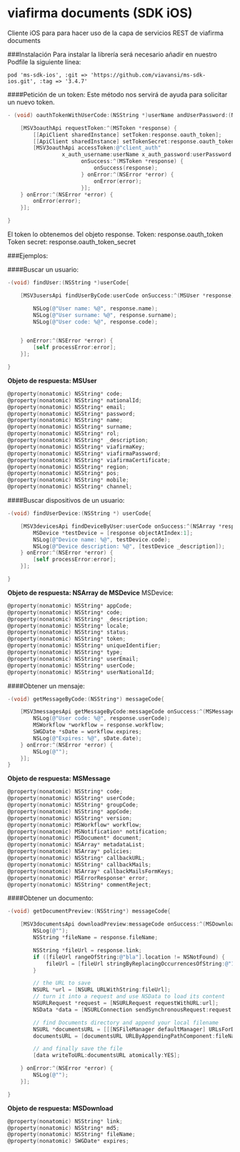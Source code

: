 viafirma documents (SDK iOS)
============================

Cliente iOS para para hacer uso de la capa de servicios REST de viafirma documents

###Instalación
Para instalar la librería será necesario añadir en nuestro Podfile la siguiente línea:
```
pod 'ms-sdk-ios', :git => 'https://github.com/viavansi/ms-sdk-ios.git', :tag => '3.4.7'
```
####Petición de un token:
Este método nos servirá de ayuda para solicitar un nuevo token.

```objective-c
- (void) oauthTokenWithUserCode:(NSString *)userName andUserPassword:(NSString*)userPassword onSuccess:(void (^)(MSToken *response))onSuccess onError:(void (^)(NSError *error))onError {

    [MSV3oauthApi requestToken:^(MSToken *response) {
        [[ApiClient sharedInstance] setToken:response.oauth_token];
        [[ApiClient sharedInstance] setTokenSecret:response.oauth_token_secret];
        [MSV3oauthApi accessToken:@"client_auth"
                 x_auth_username:userName x_auth_password:userPassword
                       onSuccess:^(MSToken *response) {
                           onSuccess(response);
                       } onError:^(NSError *error) {
                           onError(error);
                       }];
    } onError:^(NSError *error) {
        onError(error);
    }];

}
```

El token lo obtenemos del objeto response.
Token: response.oauth_token
Token secret: response.oauth_token_secret

###Ejemplos:

####Buscar un usuario:
```objective-c
-(void) findUser:(NSString *)userCode{

    [MSV3usersApi findUserByCode:userCode onSuccess:^(MSUser *response) {

        NSLog(@"User name: %@", response.name);
        NSLog(@"User surname: %@", response.surname);
        NSLog(@"User code: %@", response.code);


    } onError:^(NSError *error) {
        [self processError:error];
    }];

}
```
**Objeto de respuesta: MSUser**
```objective-c
@property(nonatomic) NSString* code;
@property(nonatomic) NSString* nationalId;
@property(nonatomic) NSString* email;
@property(nonatomic) NSString* password;
@property(nonatomic) NSString* name;
@property(nonatomic) NSString* surname;
@property(nonatomic) NSString* rol;
@property(nonatomic) NSString* _description;
@property(nonatomic) NSString* viafirmaKey;
@property(nonatomic) NSString* viafirmaPassword;
@property(nonatomic) NSString* viafirmaCertificate;
@property(nonatomic) NSString* region;
@property(nonatomic) NSString* pos;
@property(nonatomic) NSString* mobile;
@property(nonatomic) NSString* channel;
```
####Buscar dispositivos de un usuario:

```objective-c
-(void) findUserDevice:(NSString *) userCode{

    [MSV3devicesApi findDeviceByUser:userCode onSuccess:^(NSArray *response) {
        MSDevice *testDevice = [response objectAtIndex:1];
        NSLog(@"Device name: %@", testDevice.code);
        NSLog(@"Device description: %@", [testDevice _description]);
    } onError:^(NSError *error) {
        [self processError:error];
    }];

}
```

**Objeto de respuesta: NSArray de MSDevice**
MSDevice:
```objective-c
@property(nonatomic) NSString* appCode;
@property(nonatomic) NSString* code;
@property(nonatomic) NSString* _description;
@property(nonatomic) NSString* locale;
@property(nonatomic) NSString* status;
@property(nonatomic) NSString* token;
@property(nonatomic) NSString* uniqueIdentifier;
@property(nonatomic) NSString* type;
@property(nonatomic) NSString* userEmail;
@property(nonatomic) NSString* userCode;
@property(nonatomic) NSString* userNationalId;
```

####Obtener un mensaje:

```objective-c
-(void) getMessageByCode:(NSString*) messageCode{

    [MSV3messagesApi getMessageByCode:messageCode onSuccess:^(MSMessage *response) {
        NSLog(@"User code: %@", response.userCode);
        MSWorkflow *workflow = response.workflow;
        SWGDate *sDate = workflow.expires;
        NSLog(@"Expires: %@", sDate.date);
    } onError:^(NSError *error) {
        NSLog(@"");
    }];
}
```

**Objeto de respuesta: MSMessage**
```objective-c
@property(nonatomic) NSString* code;
@property(nonatomic) NSString* userCode;
@property(nonatomic) NSString* groupCode;
@property(nonatomic) NSString* appCode;
@property(nonatomic) NSString* version;
@property(nonatomic) MSWorkflow* workflow;
@property(nonatomic) MSNotification* notification;
@property(nonatomic) MSDocument* document;
@property(nonatomic) NSArray* metadataList;
@property(nonatomic) NSArray* policies;
@property(nonatomic) NSString* callbackURL;
@property(nonatomic) NSString* callbackMails;
@property(nonatomic) NSArray* callbackMailsFormKeys;
@property(nonatomic) MSErrorResponse* error;
@property(nonatomic) NSString* commentReject;
```

####Obtener un documento:

```objective-c
-(void) getDocumentPreview:(NSString*) messageCode{

    [MSV3documentsApi downloadPreview:messageCode onSuccess:^(MSDownload *response) {
        NSLog(@"");
        NSString *fileName = response.fileName;

        NSString *fileUrl = response.link;
        if ([fileUrl rangeOfString:@"bla"].location != NSNotFound) {
            fileUrl = [fileUrl stringByReplacingOccurrencesOfString:@"127.0.0.1" withString:@"192.168.1.31"];
        }

        // the URL to save
        NSURL *url = [NSURL URLWithString:fileUrl];
        // turn it into a request and use NSData to load its content
        NSURLRequest *request = [NSURLRequest requestWithURL:url];
        NSData *data = [NSURLConnection sendSynchronousRequest:request returningResponse:nil error:nil];

        // find Documents directory and append your local filename
        NSURL *documentsURL = [[[NSFileManager defaultManager] URLsForDirectory:NSDocumentDirectory inDomains:NSUserDomainMask] lastObject];
        documentsURL = [documentsURL URLByAppendingPathComponent:fileName];

        // and finally save the file
        [data writeToURL:documentsURL atomically:YES];

    } onError:^(NSError *error) {
        NSLog(@"");
    }];

}
```

**Objeto de respuesta: MSDownload**

```objective-c
@property(nonatomic) NSString* link;
@property(nonatomic) NSString* md5;
@property(nonatomic) NSString* fileName;
@property(nonatomic) SWGDate* expires;
```
